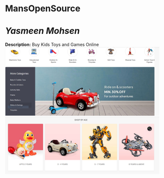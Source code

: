 # MansOpenSource
*Yasmeen Mohsen*
===========
**Description:**
Buy Kids Toys and Games Online
![alt toys](joy.PNG)
![alt toys](age.PNG)
